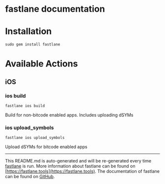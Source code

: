 fastlane documentation
================
# Installation
```
sudo gem install fastlane
```
# Available Actions
## iOS
### ios build
```
fastlane ios build
```
Build for non-bitcode enabled apps. Includes uploading dSYMs
### ios upload_symbols
```
fastlane ios upload_symbols
```
Upload dSYMs for bitcode enabled apps

----

This README.md is auto-generated and will be re-generated every time [fastlane](https://fastlane.tools) is run.
More information about fastlane can be found on [https://fastlane.tools](https://fastlane.tools).
The documentation of fastlane can be found on [GitHub](https://github.com/fastlane/fastlane/tree/master/fastlane).
